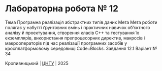 ﻿# Лабораторна робота № 12

Тема
Програмна реалізація абстрактних типів даних
Мета
Мета роботи полягає у набутті ґрунтовних вмінь і практичних навичок об’єктного аналізу й проектування, створення класів С++ та тестування їх екземплярів, використання препроцесорних директив, макросів і макрооператорів під час реалізації програмних засобів у кросплатформовому середовищі Code::Blocks.
Завдання
12.1
Варіант № 34


Кропивницький | <a href="http://www.kntu.kr.ua/">ЦНТУ</a> | 2025